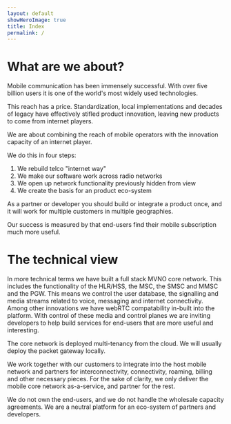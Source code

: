 ```yaml
---
layout: default
showHeroImage: true
title: Index
permalink: /
---
```


# What are we about?

Mobile communication has been immensely successful. With over five billion users it is one of the world's most widely used technologies. 

This reach has a price. Standardization, local implementations and decades of legacy have effectively stifled product innovation, leaving new products to come from internet players.

We are about combining the reach of mobile operators with the innovation capacity of an internet player. 

We do this in four steps: 
1. We rebuild telco "internet way"
2. We make our software work across radio networks
3. We open up network functionality previously hidden from view 
4. We create the basis for an product eco-system

As a partner or developer you should build or integrate a product once, and it will work for multiple customers in multiple geographies.

Our success is measured by that end-users find their mobile subscription much more useful. 

# The technical view

In more technical terms we have built a full stack MVNO core network. This includes the functionality of the HLR/HSS, the MSC, the SMSC and MMSC and the PGW. This means we control the user database, the signalling and media streams related to voice, messaging and internet connectivity. Among other innovations we have webRTC compatability in-built into the platform. With control of these media and control planes we are inviting developers to help build services for end-users that are more useful and interesting. 

The core network is deployed multi-tenancy from the cloud. We will usually deploy the packet gateway locally. 

We work together with our customers to integrate into the host mobile network and partners for interconnectivity, connectivity, roaming, billing and other necessary pieces. For the sake of clarity, we only deliver the mobile core network as-a-service, and partner for the rest. 

We do not own the end-users, and we do not handle the wholesale capacity agreements. We are a neutral platform for an eco-system of partners and developers. 
